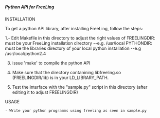 
  ##### Python API for FreeLing


  INSTALLATION

  To get a python API library, after installing FreeLing, follow the steps:

  1.- Edit Makefile in this directory to adjust the right values of
        FREELINGDIR: must be your FreeLing installation directory --e.g. /usr/local
        PYTHONDIR: must be the libraries directory of your local python installation --e.g /usr/local/python2.4

   3. issue 'make' to compile the python API

   4. Make sure that the directory contanining libfreeling.so (FREELINGDIR/lib) is
      in your LD_LIBRARY_PATH.

   5. Test the interface with the "sample.py" script in this directory 
      (after editing it to adjust FREELINGDIR)

   USAGE

    - Write your python programms using freeling as seen in sample.py

